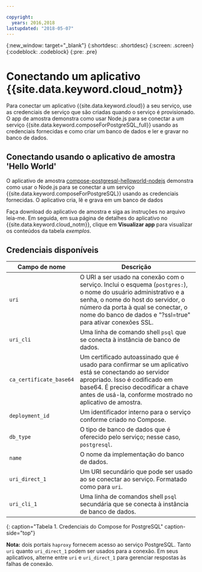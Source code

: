 ```yaml
---

copyright:
  years: 2016,2018
lastupdated: "2018-05-07"
---
```


{:new_window: target="_blank"}
{:shortdesc: .shortdesc}
{:screen: .screen}
{:codeblock: .codeblock}
{:pre: .pre}

# Conectando um aplicativo {{site.data.keyword.cloud_notm}}

Para conectar um aplicativo {{site.data.keyword.cloud}} a seu serviço, use as credenciais de serviço que são criadas quando o serviço é provisionado. O app de amostra demonstra como usar Node.js para se conectar a um serviço {{site.data.keyword.composeForPostgreSQL_full}} usando as credenciais fornecidas e como criar um banco de dados e ler e gravar no banco de dados.

## Conectando usando o aplicativo de amostra 'Hello World'

O aplicativo de amostra [compose-postgresql-helloworld-nodejs](https://github.com/IBM-Bluemix/compose-postgresql-helloworld-nodejs) demonstra como usar o Node.js para se conectar a um serviço {{site.data.keyword.composeForPostgreSQL}} usando as credenciais fornecidas. O aplicativo cria, lê e grava em um banco de dados

Faça download do aplicativo de amostra e siga as instruções no arquivo leia-me. Em seguida, em sua página de detalhes do aplicativo no {{site.data.keyword.cloud_notm}}, clique em **Visualizar app** para visualizar os conteúdos da tabela *exemplos*.

## Credenciais disponíveis

Campo de nome|Descrição
----------|-----------
`uri`|O URI a ser usado na conexão com o serviço. Inclui o esquema (`postgres:`), o nome do usuário administrativo e a senha, o nome do host do servidor, o número da porta à qual se conectar, o nome do banco de dados e "?ssl=true" para ativar conexões SSL.
`uri_cli`|Uma linha de comando shell `psql` que se conecta à instância de banco de dados.
`ca_certificate_base64`|Um certificado autoassinado que é usado para confirmar se um aplicativo está se conectando ao servidor apropriado. Isso é codificado em base64. É preciso decodificar a chave antes de usá-la, conforme mostrado no aplicativo de amostra.
`deployment_id`|Um identificador interno para o serviço conforme criado no Compose.
`db_type`|O tipo de banco de dados que é oferecido pelo serviço; nesse caso, `postgresql`.
`name`|O nome da implementação do banco de dados.
`uri_direct_1`|Um URI secundário que pode ser usado ao se conectar ao serviço. Formatado como para `uri`.
`uri_cli_1`|Uma linha de comandos shell `psql` secundária que se conecta à instância de banco de dados.
{: caption="Tabela 1. Credenciais do Compose for PostgreSQL" caption-side="top"}

**Nota:** dois portais `haproxy` fornecem acesso ao serviço PostgreSQL. Tanto `uri` quanto `uri_direct_1` podem ser usados para a conexão. Em seus aplicativos, alterne entre `uri` e `uri_direct_1` para gerenciar respostas às falhas de conexão.
